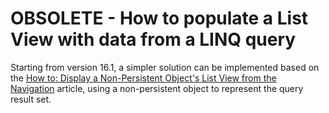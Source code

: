 # OBSOLETE - How to populate a List View with data from a LINQ query

Starting from version 16.1, a simpler solution can be implemented based on the [How to: Display a Non-Persistent Object's List View from the Navigation](https://docs.devexpress.com/eXpressAppFramework/114052/business-model-design-orm/non-persistent-objects/how-to-display-a-non-persistent-objects-list-view-from-the-navigation) article, using a non-persistent object to represent the query result set.
